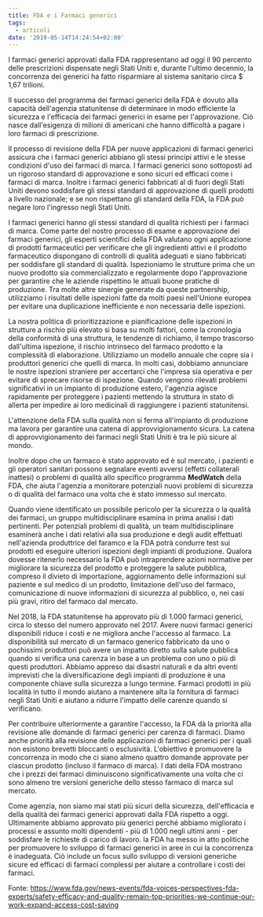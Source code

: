 ```yaml
---
title: FDA e i Farmaci generici
tags:
  - articoli
date: '2019-05-14T14:24:54+02:00'
---
```

I farmaci generici approvati dalla FDA rappresentano ad oggi il 90 percento delle prescrizioni dispensate negli Stati Uniti e, durante l'ultimo decennio, la concorrenza dei generici ha fatto risparmiare al sistema sanitario circa $ 1,67 trilioni. 

Il successo del programma dei farmaci generici della FDA è dovuto alla capacità dell'agenzia statunitense di determinare in modo efficiente la sicurezza e l'efficacia dei farmaci generici in esame per l'approvazione. Ciò nasce dall'esigenza di milioni di americani che hanno difficoltà a pagare i loro farmaci di prescrizione.

Il processo di revisione della FDA per nuove applicazioni di farmaci generici assicura che i farmaci generici abbiano gli stessi principi attivi e le stesse condizioni d'uso dei farmaci di marca. I farmaci generici sono sottoposti ad un rigoroso standard di approvazione e sono sicuri ed efficaci come i farmaci di marca. Inoltre i farmaci generici fabbricati al di fuori degli Stati Uniti devono soddisfare gli stessi standard di approvazione di quelli prodotti a livello nazionale; e se non rispettano gli standard della FDA, la FDA può negare loro l'ingresso negli Stati Uniti. 

I farmaci generici hanno gli stessi standard di qualità richiesti per i farmaci di marca. Come parte del nostro processo di esame e approvazione dei farmaci generici, gli esperti scientifici della FDA valutano ogni applicazione di prodotti farmaceutici per verificare che gli ingredienti attivi e il prodotto farmaceutico dispongano di controlli di qualità adeguati e siano fabbricati per soddisfare gli standard di qualità. Ispezioniamo le strutture prima che un nuovo prodotto sia commercializzato e regolarmente dopo l'approvazione per garantire che le aziende rispettino le attuali buone pratiche di produzione. Tra molte altre sinergie generate da queste partnership, utilizziamo i risultati delle ispezioni fatte da molti paesi nell'Unione europea per evitare una duplicazione inefficiente e non necessaria delle ispezioni.

La nostra politica di prioritizzazione e pianificazione delle ispezioni in strutture a rischio più elevato si basa su molti fattori, come la cronologia della conformità di una struttura, le tendenze di richiamo, il tempo trascorso dall'ultima ispezione, il rischio intrinseco del farmaco prodotto e la complessità di elaborazione. Utilizziamo un modello annuale che copre sia i produttori generici che quelli di marca. In molti casi, dobbiamo annunciare le nostre ispezioni straniere per accertarci che l'impresa sia operativa e per evitare di sprecare risorse di ispezione. Quando vengono rilevati problemi significativi in ​​un impianto di produzione estero, l'agenzia agisce rapidamente per proteggere i pazienti mettendo la struttura in stato di allerta per impedire ai loro medicinali di raggiungere i pazienti statunitensi.

L'attenzione della FDA sulla qualità non si ferma all'impianto di produzione ma lavora per garantire una catena di approvvigionamento sicura. La catena di approvvigionamento dei farmaci negli Stati Uniti è tra le più sicure al mondo.

Inoltre dopo che un farmaco è stato approvato ed è sul mercato, i pazienti e gli operatori sanitari possono segnalare eventi avversi (effetti collaterali inattesi) o problemi di qualità allo specifico programma **MedWatch** della FDA, che aiuta l'agenzia a monitorare potenziali nuovi problemi di sicurezza o di qualità del farmaco una volta che è stato immesso sul mercato. 

Quando viene identificato un possibile pericolo per la sicurezza o la qualità dei farmaci, un gruppo multidisciplinare esamina in prima analisi i dati pertinenti. Per potenziali problemi di qualità, un team multidisciplinare esaminerà anche i dati relativi alla sua produzione e degli audit effettuati nell'azienda produttrice del faramco e la FDA potrà condurre test sui prodotti ed eseguire ulteriori ispezioni degli impianti di produzione. Qualora dovesse ritenerlo necessario la FDA può intraprendere azioni normative per migliorare la sicurezza del prodotto e proteggere la salute pubblica, compreso il divieto di importazione, aggiornamento delle informazioni sul paziente e sul medico di un prodotto, limitazione dell'uso del farmaco, comunicazione di nuove informazioni di sicurezza al pubblico, o, nei casi più gravi, ritiro del farmaco dal mercato.

Nel 2018, la FDA statunitense ha approvato più di 1.000 farmaci generici, circa lo stesso del numero approvato nel 2017. Avere nuovi farmaci generici disponibili riduce i costi e ne migliora anche l'accesso al farmaco. La disponibilità sul mercato di un farmaco generico fabbricato da uno o pochissimi produttori può avere un impatto diretto sulla salute pubblica quando si verifica una carenza in base a un problema con uno o più di questi produttori. Abbiamo appreso dai disastri naturali e da altri eventi imprevisti che la diversificazione degli impianti di produzione è una componente chiave sulla sicurezza a lungo termine. Farmaci prodotti in più località in tutto il mondo aiutano a mantenere alta la fornitura di farmaci negli Stati Uniti e aiutano a ridurre l'impatto delle carenze quando si verificano.

Per contribuire ulteriormente a garantire l'accesso, la FDA dà la priorità alla revisione alle domande di farmaci generici per carenza di farmaci. Diamo anche priorità alla revisione delle applicazioni di farmaci generici per i quali non esistono brevetti bloccanti o esclusività. L'obiettivo è promuovere la concorrenza in modo che ci siano almeno quattro domande approvate per ciascun prodotto (incluso il farmaco di marca). I dati della FDA mostrano che i prezzi dei farmaci diminuiscono significativamente una volta che ci sono almeno tre versioni generiche dello stesso farmaco di marca sul mercato.

Come agenzia, non siamo mai stati più sicuri della sicurezza, dell'efficacia e della qualità dei farmaci generici approvati dalla FDA rispetto a oggi. Ultimamente abbiamo approvato più generici perché abbiamo migliorato i processi e assunto molti dipendenti - più di 1.000 negli ultimi anni - per soddisfare le richieste di carico di lavoro. la FDA ha messo in atto politiche per promuovere lo sviluppo di farmaci generici in aree in cui la concorrenza è inadeguata. Ciò include un focus sullo sviluppo di versioni generiche sicure ed efficaci di farmaci complessi per aiutare a controllare i costi dei farmaci.

Fonte: https://www.fda.gov/news-events/fda-voices-perspectives-fda-experts/safety-efficacy-and-quality-remain-top-priorities-we-continue-our-work-expand-access-cost-saving
